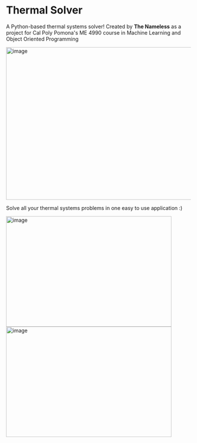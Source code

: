 # Thermal Solver
A Python-based thermal systems solver!
Created by **The Nameless** as a project for Cal Poly Pomona's ME 4990 course in Machine Learning and Object Oriented Programming

<img width="623" height="416" alt="image" src="https://github.com/user-attachments/assets/4feb9449-b3e5-4c7c-9463-d8c32df84218" />

Solve all your thermal systems problems in one easy to use application :)

<img width="451" height="301" alt="image" src="https://github.com/user-attachments/assets/013670dc-909d-4ff7-9e92-9227c7f25395" />
<img width="451" height="301" alt="image" src="https://github.com/user-attachments/assets/a32daac0-cc70-4077-8a2f-55a0703e31a5" />
